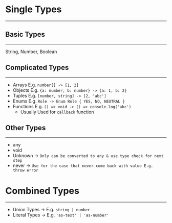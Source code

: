 
# Single Types
---

## Basic Types
---

String, Number, Boolean

## Complicated Types
---

* Arrays E.g. `number[] -> [1, 2]`
* Objects E.g. `{a: number, b: number} -> {a: 1, b: 2}`
* Tuples E.g. `[number, string] -> [2, 'abc']`
* Enums E.g. `Role -> Enum Role { YES, NO, NEUTRAL }`
* Functions E.g. `() => void -> () => console.log('abc')`
	* Usually Used for `callback` function

## Other Types
---

* any
* void
* Unknown -> `Only can be converted to any & use type check for next step`
* never -> `Use for the case that never come back with value E.g. throw error`

# Combined Types
---

* Union Types -> E.g. `string | number`
* Literal Types -> E.g. `'as-text' | 'as-number'`